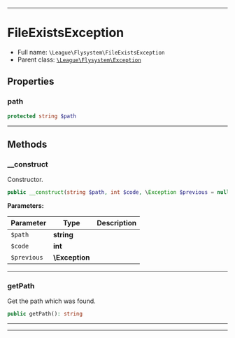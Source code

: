 ***

# FileExistsException

* Full name: `\League\Flysystem\FileExistsException`
* Parent class: [`\League\Flysystem\Exception`](./Exception.md)

## Properties

### path

```php
protected string $path
```

***

## Methods

### __construct

Constructor.

```php
public __construct(string $path, int $code, \Exception $previous = null): mixed
```

**Parameters:**

| Parameter | Type | Description |
|-----------|------|-------------|
| `$path` | **string** |  |
| `$code` | **int** |  |
| `$previous` | **\Exception** |  |

***

### getPath

Get the path which was found.

```php
public getPath(): string
```

***


***

